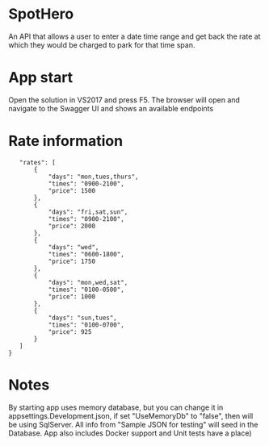 # SpotHero
 An API that allows a user to enter a date time range and get back the rate at which they would be charged to park for that time span.
 # App start
 Open the solution in VS2017 and press F5. The browser will open and navigate to the Swagger UI and shows an available endpoints
 # Rate information
 ```{
    "rates": [
        {
            "days": "mon,tues,thurs",
            "times": "0900-2100",
            "price": 1500
        },
        {
            "days": "fri,sat,sun",
            "times": "0900-2100",
            "price": 2000
        },
        {
            "days": "wed",
            "times": "0600-1800",
            "price": 1750
        },
        {
            "days": "mon,wed,sat",
            "times": "0100-0500",
            "price": 1000
        },
        {
            "days": "sun,tues",
            "times": "0100-0700",
            "price": 925
        }
    ]
}
```
# Notes
By starting app uses memory database, but you can change it in appsettings.Development.json, if set "UseMemoryDb" to "false", then will be using SqlServer.
All info from "Sample JSON for testing" will seed in the Database.
App also includes Docker support and Unit tests have a place)

